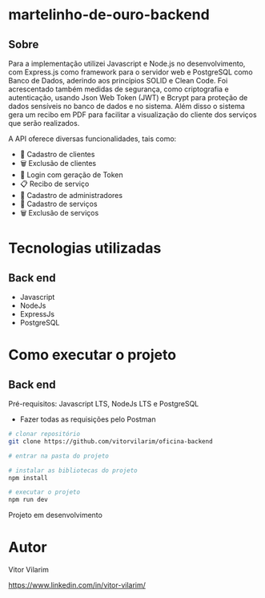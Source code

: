 # martelinho-de-ouro-backend

## Sobre
Para a implementação utilizei Javascript e Node.js no desenvolvimento, com Express.js como framework para o servidor web e PostgreSQL como Banco de Dados, aderindo aos princípios SOLID e Clean Code. Foi acrescentado também medidas de segurança, como criptografia e autenticação, usando Json Web Token (JWT) e Bcrypt para proteção de dados sensíveis no banco de dados e no sistema. Além disso o sistema gera um recibo em PDF para facilitar a visualização do cliente dos serviços que serão realizados.

A API oferece diversas funcionalidades, tais como:

 - 📂 Cadastro de clientes
 - 🗑️ Exclusão de clientes
 - 🔐 Login com geração de Token
 - 📋 Recibo de serviço
 - 📂 Cadastro de administradores
 - 📂 Cadastro de serviços
 - 🗑️ Exclusão de serviços



# Tecnologias utilizadas
## Back end
- Javascript
- NodeJs
- ExpressJs
- PostgreSQL


# Como executar o projeto

## Back end
Pré-requisitos: Javascript LTS, NodeJs LTS e PostgreSQL
- Fazer todas as requisições pelo Postman

```bash
# clonar repositório
git clone https://github.com/vitorvilarim/oficina-backend

# entrar na pasta do projeto 

# instalar as bibliotecas do projeto
npm install

# executar o projeto
npm run dev
```

Projeto em desenvolvimento
# Autor

Vitor Vilarim

https://www.linkedin.com/in/vitor-vilarim/

